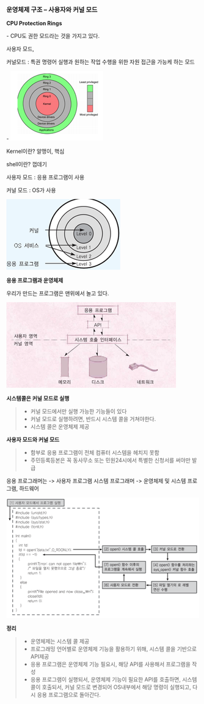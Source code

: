 ### 운영체제 구조 – 사용자와 커널 모드

 

**CPU Protection Rings**

\-    CPU도 권한 모드라는 것을 가지고 있다.

사용자 모드, 

커널모드 : 특권 명령어 실행과 원하는 작업 수행을 위한 자원 접근을 가능케 하는 모드

\-    ![img](../image/os/os_image5.png "Intel CPU")

Kernel이란? 알맹이, 핵심

shell이란? 껍데기

 

사용자 모드 : 응용 프로그램이 사용

커널 모드 : OS가 사용

![img](../image/os/os_image6.png)

 






**응용 프로그램과 운영체제**

우리가 만드는 프로그램은 맨위에서 놀고 있다.

![img](../image/os/os_image7.png)

 



**시스템콜은 커널 모드로 실행**

> -    커널 모드에서만 실행 가능한 기능들이 있다
> -    커널 모드로 실행하려면, 반드시 시스템 콜을 거쳐야한다.
> -    시스템 콜은 운영체제 제공





**사용자 모드와 커널 모드**

> -    함부로 응용 프로그램이 전체 컴퓨터 시스템을 헤치지 못함
> -    주민등록등본은 꼭 동사무소 또는 민원24시에서 특별한 신청서를 써야만 발급

 

응용 프로그래머는 -> 사용자 프로그램
시스템 프로그래머 -> 운영체제 및 시스템 프로그램, 하드웨어

 ![img](../image/os/os_image8.png)



**정리**

> - 운영체제는 시스템 콜 제공
> - 프로그래밍 언어별로 운영체제 기능을 활용하기 위해, 시스템 콜을 기반으로 API제공
> - 응용 프로그램은 운영체제 기능 필요시, 해당 API를 사용해서 프로그램을 작성
> - 응용 프로그램이 실행되서, 운영체제 기능이 필요한 API를 호출하면, 시스템 콜이 호출되서, 커널 모드로 변경되어 OS내부에서 해당 명령이 실행되고, 다시 응용 프로그램으로 돌아간다.